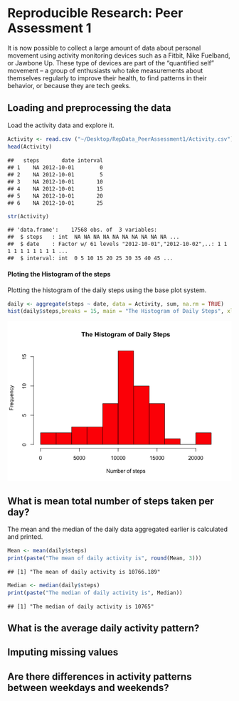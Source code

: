 # Reproducible Research: Peer Assessment 1
It is now possible to collect a large amount of data about personal movement using activity monitoring devices such as a Fitbit, Nike Fuelband, or Jawbone Up. These type of devices are part of the “quantified self” movement – a group of enthusiasts who take measurements about themselves regularly to improve their health, to find patterns in their behavior, or because they are tech geeks.

## Loading and preprocessing the data
Load the activity data and explore it.


```r
Activity <- read.csv ("~/Desktop/RepData_PeerAssessment1/Activity.csv")
head(Activity)
```

```
##   steps       date interval
## 1    NA 2012-10-01        0
## 2    NA 2012-10-01        5
## 3    NA 2012-10-01       10
## 4    NA 2012-10-01       15
## 5    NA 2012-10-01       20
## 6    NA 2012-10-01       25
```

```r
str(Activity)
```

```
## 'data.frame':	17568 obs. of  3 variables:
##  $ steps   : int  NA NA NA NA NA NA NA NA NA NA ...
##  $ date    : Factor w/ 61 levels "2012-10-01","2012-10-02",..: 1 1 1 1 1 1 1 1 1 1 ...
##  $ interval: int  0 5 10 15 20 25 30 35 40 45 ...
```
#### Ploting the Histogram of the steps
Plotting the histogram of the daily steps using the base plot system.

```r
daily <- aggregate(steps ~ date, data = Activity, sum, na.rm = TRUE)
hist(daily$steps,breaks = 15, main = "The Histogram of Daily Steps", xlab = "Number of steps", col = "red")
```

![](PA1_template_files/figure-html/unnamed-chunk-2-1.png)

## What is mean total number of steps taken per day?
The mean and the median of the daily data aggregated earlier is calculated and printed.

```r
Mean <- mean(daily$steps)
print(paste("The mean of daily activity is", round(Mean, 3)))
```

```
## [1] "The mean of daily activity is 10766.189"
```

```r
Median <- median(daily$steps)
print(paste("The median of daily activity is", Median))
```

```
## [1] "The median of daily activity is 10765"
```

## What is the average daily activity pattern?



## Imputing missing values



## Are there differences in activity patterns between weekdays and weekends?
